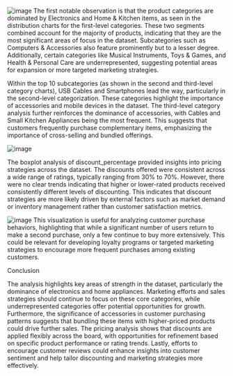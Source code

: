 ![image](https://github.com/user-attachments/assets/b8199d9d-cdc9-47a9-be90-d10c20cb253b)
The first notable observation is that the product categories are dominated by Electronics and Home & Kitchen items, as seen in the distribution charts for the first-level categories. These two segments combined account for the majority of products, indicating that they are the most significant areas of focus in the dataset. Subcategories such as Computers & Accessories also feature prominently but to a lesser degree. Additionally, certain categories like Musical Instruments, Toys & Games, and Health & Personal Care are underrepresented, suggesting potential areas for expansion or more targeted marketing strategies.

Within the top 10 subcategories (as shown in the second and third-level category charts), USB Cables and Smartphones lead the way, particularly in the second-level categorization. These categories highlight the importance of accessories and mobile devices in the dataset. The third-level category analysis further reinforces the dominance of accessories, with Cables and Small Kitchen Appliances being the most frequent. This suggests that customers frequently purchase complementary items, emphasizing the importance of cross-selling and bundled offerings.

![image](https://github.com/user-attachments/assets/776cb88c-fe96-47f8-ab98-43168c4342d3)

The boxplot analysis of discount_percentage provided insights into pricing strategies across the dataset. The discounts offered were consistent across a wide range of ratings, typically ranging from 30% to 70%. However, there were no clear trends indicating that higher or lower-rated products received consistently different levels of discounting. This indicates that discount strategies are more likely driven by external factors such as market demand or inventory management rather than customer satisfaction metrics.

![image](https://github.com/user-attachments/assets/8ba288a5-fb2a-4268-94bb-e038078d5a35)
This visualization is useful for analyzing customer purchase behaviors, highlighting that while a significant number of users return to make a second purchase, only a few continue to buy more extensively. This could be relevant for developing loyalty programs or targeted marketing strategies to encourage more frequent purchases among existing customers.

Conclusion

The analysis highlights key areas of strength in the dataset, particularly the dominance of electronics and home appliances. Marketing efforts and sales strategies should continue to focus on these core categories, while underrepresented categories offer potential opportunities for growth. Furthermore, the significance of accessories in customer purchasing patterns suggests that bundling these items with higher-priced products could drive further sales. The pricing analysis shows that discounts are applied flexibly across the board, with opportunities for refinement based on specific product performance or rating trends. Lastly, efforts to encourage customer reviews could enhance insights into customer sentiment and help tailor discounting and marketing strategies more effectively.
